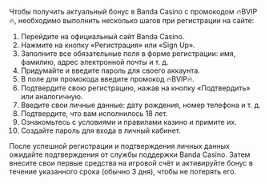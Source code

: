 Чтобы получить актуальный бонус в Banda Casino с промокодом 🔥BVIP🔥, необходимо выполнить несколько шагов при регистрации на сайте:
1. Перейдите на официальный сайт Banda Casino.
2. Нажмите на кнопку «Регистрация» или «Sign Up».
3. Заполните все обязательные поля в форме регистрации: имя, фамилию, адрес электронной почты и т. д.
4. Придумайте и введите пароль для своего аккаунта.
5. В поле для промокода введите промокод 🔥BVIP🔥.
6. Подтвердите свою регистрацию, нажав на кнопку «Подтвердить» или аналогичную.
7. Введите свои личные данные: дату рождения, номер телефона и т. д.
8. Подтвердите, что вам исполнилось 18 лет.
9. Ознакомьтесь с условиями и правилами казино и примите их.
10. Создайте пароль для входа в личный кабинет.

После успешной регистрации и подтверждения личных данных ожидайте подтверждения от службы поддержки Banda Casino. Затем внесите свои первые средства на игровой счёт и активируйте бонус в течение указанного срока (обычно 3 дня), чтобы не потерять его.
